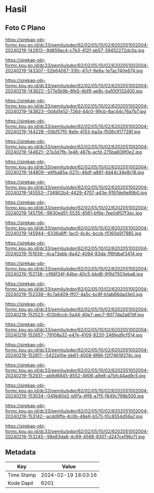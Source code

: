 # Hasil

## Foto C Plano

https://sirekap-obj-formc.kpu.go.id/dc33/pemilu/pdpr/62/02/05/10/02/6202051002004-20240219-142813--9d859ac4-c7b3-412f-ab57-39452272dc0a.jpg

https://sirekap-obj-formc.kpu.go.id/dc33/pemilu/pdpr/62/02/05/10/02/6202051002004-20240219-143307--52b64067-33fc-47cf-9e6a-1e7ac740e674.jpg

https://sirekap-obj-formc.kpu.go.id/dc33/pemilu/pdpr/62/02/05/10/02/6202051002004-20240219-143622--577e5b9b-8fe5-4bf9-ae8c-ba100f132400.jpg

https://sirekap-obj-formc.kpu.go.id/dc33/pemilu/pdpr/62/02/05/10/02/6202051002004-20240219-143823--0d4d1e52-726d-44c0-99cb-8ac44c76a7b7.jpg

https://sirekap-obj-formc.kpu.go.id/dc33/pemilu/pdpr/62/02/05/10/02/6202051002004-20240219-144228--00bf57f0-8afe-4153-ba3a-f506c917728f.jpg

https://sirekap-obj-formc.kpu.go.id/dc33/pemilu/pdpr/62/02/05/10/02/6202051002004-20240219-144621--27a3d7fb-1e46-467b-acfd-275ba609f0e2.jpg

https://sirekap-obj-formc.kpu.go.id/dc33/pemilu/pdpr/62/02/05/10/02/6202051002004-20240219-144809--e6fba85a-027c-46df-a881-4d44c34e8c18.jpg

https://sirekap-obj-formc.kpu.go.id/dc33/pemilu/pdpr/62/02/05/10/02/6202051002004-20240219-145553--734902b4-4429-4707-a43e-9197de9e89b0.jpg

https://sirekap-obj-formc.kpu.go.id/dc33/pemilu/pdpr/62/02/05/10/02/6202051002004-20240219-145756--9630ed51-5535-4561-bf6e-7ee0df07f3ec.jpg

https://sirekap-obj-formc.kpu.go.id/dc33/pemilu/pdpr/62/02/05/10/02/6202051002004-20240219-145944--6336a6ff-1ac0-4c4c-bccb-f5160a5f7985.jpg

https://sirekap-obj-formc.kpu.go.id/dc33/pemilu/pdpr/62/02/05/10/02/6202051002004-20240219-151939--4ca73ebb-8a42-4094-83da-1f6fdbaf3414.jpg

https://sirekap-obj-formc.kpu.go.id/dc33/pemilu/pdpr/62/02/05/10/02/6202051002004-20240219-152138--cf66f34f-64be-40c5-bbd8-9f9d7503eba8.jpg

https://sirekap-obj-formc.kpu.go.id/dc33/pemilu/pdpr/62/02/05/10/02/6202051002004-20240219-152338--8c7a6409-ff07-4a5c-bc8f-b1ab66dad3e0.jpg

https://sirekap-obj-formc.kpu.go.id/dc33/pemilu/pdpr/62/02/05/10/02/6202051002004-20240219-152523--612b9ccb-5a44-40e7-aec7-9077da2a87df.jpg

https://sirekap-obj-formc.kpu.go.id/dc33/pemilu/pdpr/62/02/05/10/02/6202051002004-20240219-152657--79108a32-e47e-4109-8220-246fed9cf514.jpg

https://sirekap-obj-formc.kpu.go.id/dc33/pemilu/pdpr/62/02/05/10/02/6202051002004-20240219-152817--5422a10e-bb61-4009-8f66-f2f74619374c.jpg

https://sirekap-obj-formc.kpu.go.id/dc33/pemilu/pdpr/62/02/05/10/02/6202051002004-20240219-152931--ab9d6845-8552-4906-a9e8-a7bfc44ad9c5.jpg

https://sirekap-obj-formc.kpu.go.id/dc33/pemilu/pdpr/62/02/05/10/02/6202051002004-20240219-153034--049b80d2-b97a-4ff8-a7f5-f849c798b500.jpg

https://sirekap-obj-formc.kpu.go.id/dc33/pemilu/pdpr/62/02/05/10/02/6202051002004-20240219-153142--acdd9ffa-4c0b-48e9-b575-f0c8554d56a7.jpg

https://sirekap-obj-formc.kpu.go.id/dc33/pemilu/pdpr/62/02/05/10/02/6202051002004-20240219-153245--98e83da8-4c69-4568-9307-d247cef96cf1.jpg


## Metadata

| Key        | Value               |
| ---------- | ------------------- |
| Time Stamp | 2024-02-19 16:03:16 |
| Kode Dapil | 6201                |




